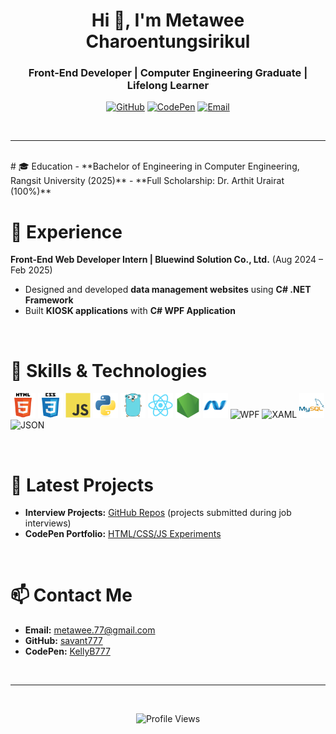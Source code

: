 <h1 align="center">Hi 👋, I'm Metawee Charoentungsirikul</h1>
<h3 align="center">Front-End Developer | Computer Engineering Graduate | Lifelong Learner</h3>

<p align="center">
  <a href="https://github.com/savant777"><img src="https://img.shields.io/badge/GitHub-savant777-black?style=for-the-badge&logo=github" alt="GitHub"></a>
  <a href="https://codepen.io/KellyB777"><img src="https://img.shields.io/badge/Codepen-KellyB777-black?style=for-the-badge&logo=codepen" alt="CodePen"></a>
  <a href="mailto:metawee.77@gmail.com"><img src="https://img.shields.io/badge/Email-metawee.77@gmail.com-red?style=for-the-badge&logo=gmail" alt="Email"></a>
</p>
<br>

---

<br>
# 🎓 Education
- **Bachelor of Engineering in Computer Engineering, Rangsit University (2025)**
- **Full Scholarship: Dr. Arthit Urairat (100%)**
<br>

# 💼 Experience
**Front-End Web Developer Intern | Bluewind Solution Co., Ltd.** (Aug 2024 – Feb 2025)
- Designed and developed **data management websites** using **C# .NET Framework**
- Built **KIOSK applications** with **C# WPF Application**
<br>

# 🌱 Skills & Technologies
<p align="left">
  <img src="https://raw.githubusercontent.com/devicons/devicon/master/icons/html5/html5-original-wordmark.svg" alt="HTML5" width="40" height="40"/>
  <img src="https://raw.githubusercontent.com/devicons/devicon/master/icons/css3/css3-original-wordmark.svg" alt="CSS3" width="40" height="40"/>
  <img src="https://raw.githubusercontent.com/devicons/devicon/master/icons/javascript/javascript-original.svg" alt="JavaScript" width="40" height="40"/>
  <img src="https://raw.githubusercontent.com/devicons/devicon/master/icons/python/python-original.svg" alt="Python" width="40" height="40"/>
  <img src="https://raw.githubusercontent.com/devicons/devicon/master/icons/go/go-original.svg" alt="Go" width="40" height="40"/>
  <img src="https://raw.githubusercontent.com/devicons/devicon/master/icons/react/react-original.svg" alt="React" width="40" height="40"/>
  <img src="https://raw.githubusercontent.com/devicons/devicon/master/icons/nodejs/nodejs-original.svg" alt="Node.js" width="40" height="40"/>
  <img src="https://raw.githubusercontent.com/devicons/devicon/master/icons/dot-net/dot-net-original.svg" alt=".NET" width="40" height="40"/>
  <img src="https://img.shields.io/badge/WPF-5C2D91?style=for-the-badge&logo=windows&logoColor=white" alt="WPF"/>
  <img src="https://img.shields.io/badge/XAML-68217A?style=for-the-badge&logo=windows&logoColor=white" alt="XAML"/>
  <img src="https://raw.githubusercontent.com/devicons/devicon/master/icons/mysql/mysql-original-wordmark.svg" alt="MySQL" width="40" height="40"/>
  <img src="https://upload.wikimedia.org/wikipedia/commons/c/c9/JSON_vector_logo.svg" alt="JSON" width="40" height="40"/>
</p>
<br>

# 🔭 Latest Projects
- **Interview Projects:** [GitHub Repos](https://github.com/savant777) (projects submitted during job interviews)
- **CodePen Portfolio:** [HTML/CSS/JS Experiments](https://codepen.io/KellyB777)
<br>

# 📫 Contact Me
- **Email:** metawee.77@gmail.com
- **GitHub:** [savant777](https://github.com/savant777)
- **CodePen:** [KellyB777](https://codepen.io/KellyB777)
<br>

---

<br>
<p align="center">
  <img src="https://komarev.com/ghpvc/?username=savant777&color=brightgreen" alt="Profile Views"/>
</p>
